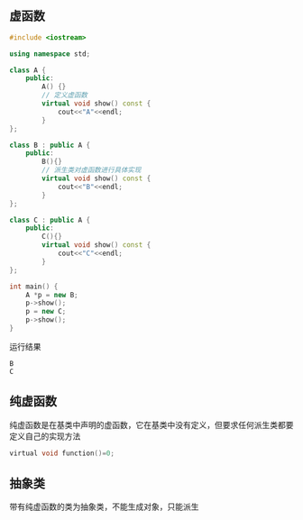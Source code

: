 <!--
 * @Description:
 * @Version: 1.0
 * @Author: DaLao
 * @Email: dalao_li@163.com
 * @Date: 2021-10-13 21:14:11
 * @LastEditors: DaLao
 * @LastEditTime: 2021-10-13 22:35:06
-->

## 虚函数

```c++
#include <iostream>

using namespace std;

class A {
    public:
        A() {}
        // 定义虚函数
        virtual void show() const {
            cout<<"A"<<endl;
        }
};

class B : public A {
    public:
        B(){}
        // 派生类对虚函数进行具体实现
        virtual void show() const {
            cout<<"B"<<endl;
        }
};

class C : public A {
    public:
        C(){}
        virtual void show() const {
            cout<<"C"<<endl;
        }
};

int main() {
    A *p = new B;
    p->show();
    p = new C;
    p->show();
}
```
运行结果
```
B
C
```
## 纯虚函数

纯虚函数是在基类中声明的虚函数，它在基类中没有定义，但要求任何派生类都要定义自己的实现方法

```c
virtual void function()=0;
```

## 抽象类

带有纯虚函数的类为抽象类，不能生成对象，只能派生